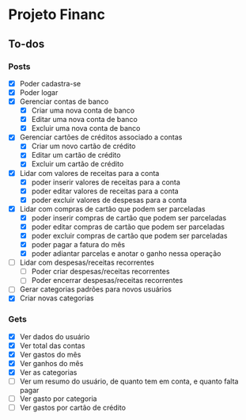 # Projeto Financ

## To-dos

### Posts
- [x] Poder cadastra-se
- [x] Poder logar
- [x] Gerenciar contas de banco
  - [x] Criar uma nova conta de banco
  - [x] Editar uma nova conta de banco
  - [x] Excluir uma nova conta de banco
- [x] Gerenciar cartões de créditos associado a contas
  - [x] Criar um novo cartão de crédito
  - [x] Editar um cartão de crédito
  - [x] Excluir um cartão de crédito
- [x] Lidar com valores de receitas para a conta
  - [x] poder inserir valores de receitas para a conta
  - [x] poder editar valores de receitas para a conta
  - [x] poder excluir valores de despesas para a conta
- [x] Lidar com compras de cartão que podem ser parceladas
  - [x] poder inserir compras de cartão que podem ser parceladas
  - [x] poder editar compras de cartão que podem ser parceladas
  - [x] poder excluir compras de cartão que podem ser parceladas
  - [x] poder pagar a fatura do mês
  - [x] poder adiantar parcelas e anotar o ganho nessa operação
- [ ] Lidar com despesas/receitas recorrentes
  - [ ] Poder criar despesas/receitas recorrentes
  - [ ] Poder encerrar despesas/receitas recorrentes
- [ ] Gerar categorias padrões para novos usuários
- [x] Criar novas categorias

### Gets
- [x] Ver dados do usuário
- [x] Ver total das contas
- [x] Ver gastos do mês
- [x] Ver ganhos do mês
- [x] Ver as categorias
- [ ] Ver um resumo do usuário, de quanto tem em conta, e quanto falta pagar
- [ ] Ver gasto por categoria
- [ ] Ver gastos por cartão de crédito
